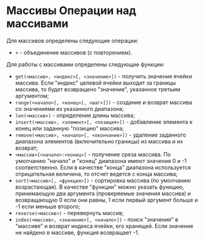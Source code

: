 Массивы
Операции над массивами
======================

Для массивов определены следующие операции:

* `+` - объединение массивов (с повторением).

Для работы с массивами определены следующие функции:

* `get(<массив>, <индекс>[, <значение>])` - получить значение ячейки массива. Если "индекс" целевой ячейки выходит за границы массива, то будет возвращено "значение", указанное третьим аргументом;
* `range(<начало>[, <конец>[, <шаг>]])` - создание и возврат массива со значениями из указанного диапазона;
* `len(<массив>)` - определение длины массива;
* `insert(<массив>, <элемент>[, <позиция>])` - добавление элемента к конец или заданную "позицию" массива;
* `remove(<массив>, <начало>[, <окончание>])` - удаление заданного диапазона элементов (включительно границы) из массива и их возврат;
* `<массив>[<начало>:<конец>]` - получение среза массива. По умолчанию "начало" и "конец" диапазона имеют значения 0 и -1 соответственно. Если в качестве "конца" диапазона используется отрицательная величина, то отсчет ведется с конца массива;
* `sort(<массив>[, <функция>])` - сортировка массива (по умолчанию возрастающая). В качестве "функции" можно указать функцию, принимающую два аргумента (проверяемые значения массива) и возвращающую 0 если они равны, 1 если первый аргумент больше и -1 если меньше второго;
* `reverse(<массив>)` - перевернуть массив;
* `index(<массив>, <значение>[, <начало>])` - поиск "значения" в "массиве" и возврат индекса ячейки, его хранящей. Если значение не найдено в массиве, функция возвращает -1.
